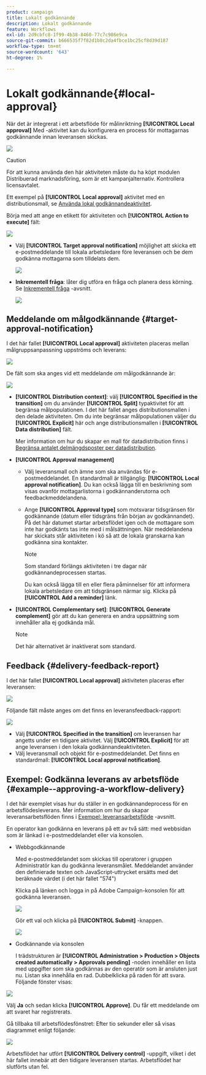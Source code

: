 ```yaml
---
product: campaign
title: Lokalt godkännande
description: Lokalt godkännande
feature: Workflows
exl-id: 2d9cbfc8-1f99-4b38-8460-77c7c986e9ca
source-git-commit: b666535f7f82d1b8c2da4fbce1bc25cf8d39d187
workflow-type: tm+mt
source-wordcount: '643'
ht-degree: 1%

---
```


# Lokalt godkännande{#local-approval}



När det är integrerat i ett arbetsflöde för målinriktning **[!UICONTROL Local approval]** Med -aktivitet kan du konfigurera en process för mottagarnas godkännande innan leveransen skickas.

![](assets/local_validation_0.png)

>[!CAUTION]
>
>För att kunna använda den här aktiviteten måste du ha köpt modulen Distribuerad marknadsföring, som är ett kampanjalternativ. Kontrollera licensavtalet.

Ett exempel på **[!UICONTROL Local approval]** aktivitet med en distributionsmall, se [Använda lokal godkännandeaktivitet](using-the-local-approval-activity.md).

Börja med att ange en etikett för aktiviteten och **[!UICONTROL Action to execute]** fält:

![](assets/local_validation_1.png)

* Välj **[!UICONTROL Target approval notification]** möjlighet att skicka ett e-postmeddelande till lokala arbetsledare före leveransen och be dem godkänna mottagarna som tilldelats dem.

  ![](assets/local_validation_intro_2.png)

* **Inkrementell fråga**: låter dig utföra en fråga och planera dess körning. Se [Inkrementell fråga](incremental-query.md) -avsnitt.

  ![](assets/local_validation_intro_3.png)

## Meddelande om målgodkännande {#target-approval-notification}

I det här fallet **[!UICONTROL Local approval]** aktiviteten placeras mellan målgruppsanpassning uppströms och leverans:

![](assets/local_validation_2.png)

De fält som ska anges vid ett meddelande om målgodkännande är:

![](assets/local_validation_3.png)

* **[!UICONTROL Distribution context]**: välj **[!UICONTROL Specified in the transition]** om du använder **[!UICONTROL Split]** typaktivitet för att begränsa målpopulationen. I det här fallet anges distributionsmallen i den delade aktiviteten. Om du inte begränsar målpopulationen väljer du **[!UICONTROL Explicit]** här och ange distributionsmallen i **[!UICONTROL Data distribution]** fält.

  Mer information om hur du skapar en mall för datadistribution finns i [Begränsa antalet delmängdsposter per datadistribution](split.md#limiting-the-number-of-subset-records-per-data-distribution).

* **[!UICONTROL Approval management]**

   * Välj leveransmall och ämne som ska användas för e-postmeddelandet. En standardmall är tillgänglig: **[!UICONTROL Local approval notification]**. Du kan också lägga till en beskrivning som visas ovanför mottagarlistorna i godkännanderutorna och feedbackmeddelandena.
   * Ange **[!UICONTROL Approval type]** som motsvarar tidsgränsen för godkännande (datum eller tidsgräns från början av godkännandet). På det här datumet startar arbetsflödet igen och de mottagare som inte har godkänts tas inte med i målsättningen. När meddelandena har skickats står aktiviteten i kö så att de lokala granskarna kan godkänna sina kontakter.

     >[!NOTE]
     >
     >Som standard förlängs aktiviteten i tre dagar när godkännandeprocessen startas.

     Du kan också lägga till en eller flera påminnelser för att informera lokala arbetsledare om att tidsgränsen närmar sig. Klicka på **[!UICONTROL Add a reminder]** länk.

* **[!UICONTROL Complementary set]**: **[!UICONTROL Generate complement]** gör att du kan generera en andra uppsättning som innehåller alla ej godkända mål.

  >[!NOTE]
  >
  >Det här alternativet är inaktiverat som standard.

## Feedback {#delivery-feedback-report}

I det här fallet **[!UICONTROL Local approval]** aktiviteten placeras efter leveransen:

![](assets/local_validation_4.png)

Följande fält måste anges om det finns en leveransfeedback-rapport:

![](assets/local_validation_workflow_4.png)

* Välj **[!UICONTROL Specified in the transition]** om leveransen har angetts under en tidigare aktivitet. Välj **[!UICONTROL Explicit]** för att ange leveransen i den lokala godkännandeaktiviteten.
* Välj leveransmall och objekt för e-postmeddelandet. Det finns en standardmall: **[!UICONTROL Local approval notification]**.

## Exempel: Godkänna leverans av arbetsflöde {#example--approving-a-workflow-delivery}

I det här exemplet visas hur du ställer in en godkännandeprocess för en arbetsflödesleverans. Mer information om hur du skapar leveransarbetsflöden finns i [Exempel: leveransarbetsflöde](delivery.md#example--delivery-workflow) -avsnitt.

En operator kan godkänna en leverans på ett av två sätt: med webbsidan som är länkad i e-postmeddelandet eller via konsolen.

* Webbgodkännande

  Med e-postmeddelandet som skickas till operatorer i gruppen Administratör kan du godkänna leveransmålet. Meddelandet använder den definierade texten och JavaScript-uttrycket ersätts med det beräknade värdet (i det här fallet &quot;574&quot;)

  Klicka på länken och logga in på Adobe Campaign-konsolen för att godkänna leveransen.

  ![](assets/new-workflow-valid-webaccess.png)

  Gör ett val och klicka på **[!UICONTROL Submit]** -knappen.

  ![](assets/new-workflow-valid-webaccess-confirm.png)

* Godkännande via konsolen

  I trädstrukturen är **[!UICONTROL Administration > Production > Objects created automatically > Approvals pending]** -noden innehåller en lista med uppgifter som ska godkännas av den operatör som är ansluten just nu. Listan ska innehålla en rad. Dubbelklicka på raden för att svara. Följande fönster visas:

![](assets/new-workflow-7.png)

Välj **Ja** och sedan klicka **[!UICONTROL Approve]**. Du får ett meddelande om att svaret har registrerats.

Gå tillbaka till arbetsflödesfönstret: Efter tio sekunder eller så visas diagrammet enligt följande:

![](assets/new-workflow-8.png)

Arbetsflödet har utfört **[!UICONTROL Delivery control]** -uppgift, vilket i det här fallet innebär att den tidigare leveransen startas. Arbetsflödet har slutförts utan fel.
